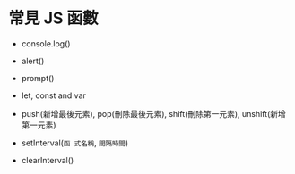 # 常見 JS 函數

- console.log()

- alert()

- prompt()

- let, const and var

- push(新增最後元素), pop(刪除最後元素), shift(刪除第一元素), unshift(新增第一元素)

- setInterval(`函 式名稱`, `間隔時間`)

- clearInterval()


